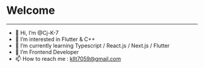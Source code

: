# Welcome
<hr>  

- 👋 Hi, I’m @Cj-K-7
- 👀 I’m interested in Flutter & C++
- 🌱 I’m currently learning Typescript / React.js / Next.js / Flutter
- 💞️ I’m Frontend Developer
- 📫 How to reach me : kllt7059@gmail.com
